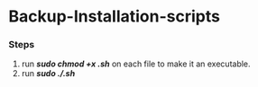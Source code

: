 # Backup-Installation-scripts
### Steps
1. run ___sudo chmod +x <name>.sh___ on each file to make it an executable.
2. run ___sudo ./<name>.sh___
